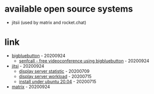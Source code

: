 # available open source systems

* jitsii (used by matrix and rocket.chat)

# link

* [bigbluebutton]() - 20200924
    * [senfcall - free videoconference using bigbluebutton](https://www.senfcall.de/) - 20200924
* [jitsi](https://jitsi.org/) - 20200924
    * [display server statistic](https://scheible.it/jitsi-meet-statistik-grafana-dashboard/) - 20200709
    * [display server workload](https://scheible.it/jitsi-meet-server-auslastung/) - 20200715
    * [install under ubuntu 20.04](https://scheible.it/jitsi-meet-installation-ubuntu-20-04/) - 20200715
* [matrix](https://matrix.org/) - 20200924
